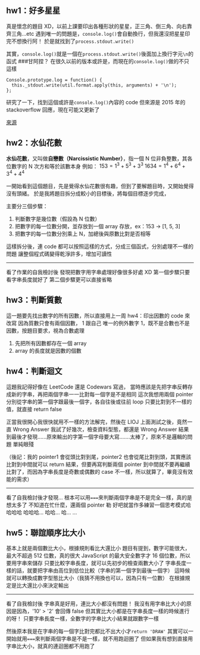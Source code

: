 ## hw1：好多星星

真是懷念的題目 XD，以前上課要印出各種形狀的星星，正三角、倒三角、向右靠齊三角...etc
遇到唯一的問題是，`console.log()`會自動換行，但我還沒把星星印完不想換行阿！
於是就找到了`process.stdout.write()`

其實，`console.log()`就是一個在`process.stdout.write()`後面加上換行字元`\n`的函式
###甘阿捏？
在很久以前的版本或許是，而現在的`console.log()`做的不只這樣
```
Console.prototype.log = function() {
  this._stdout.write(util.format.apply(this, arguments) + '\n');
};
```
研究了一下，找到這個或許是`console.log()`內容的 code
但來源是 2015 年的 stackoverflow 回應，現在可能又更新了

[來源](https://stackoverflow.com/questions/4976466/difference-between-process-stdout-write-and-console-log-in-node-js)

## hw2：水仙花數

**水仙花數**，又叫做**自戀數（Narcissistic Number）**，指一個 N 位非負整數，其各位數字的 N 次方和等於該數本身
例如：
$153 = 1^3 + 5^3 + 3^3$
$1634 = 1^4 + 6^4 + 3^4 + 4^4$

一開始看到這個題目，先是覺得水仙花數很有趣，但到了要解題目時，又開始覺得沒有頭緒。
於是我將題目拆分成較小的目標後，將每個目標逐步完成，

主要分三個步驟：
1. 判斷數字是幾位數（假設為 N 位數）
2. 把數字的每一位數分開，並存放到一個 array 存放，ex：153 -> [1, 5, 3]
3. 把數字的每一位數分別乘上 N，加總後與原數比對是否相等

這樣拆分後，連 code 都可以按照這樣的方式，分成三個函式，分別處理不一樣的問題
讓整個程式碼變得乾淨許多，增加可讀性

---

看了作業的自我檢討後
發現把數字用字串處理好像很多好處 XD
第一個步驟只要看字串長度就好了
第二個步驟更可以直接省略

## hw3：判斷質數

這一題要先找出數字的所有因數，所以直接用上一周 hw4：印出因數的 code 來改寫
因為質數只會有兩個因數， 1 跟自己
唯一的例外數字 1，既不是合數也不是因數，按題目要求，視為合數處理

1. 先把所有因數都存在一個 array
2. array 的長度就是因數的個數

## hw4：判斷迴文

這題我記得好像在 LeetCode 還是 Codewars 寫過，
當時應該是先把字串反轉存成新的字串，再把兩個字串一一比對每一個字是不是相同
這次我想用兩個 pointer 分別從字串的第一個字跟最後一個字，各自往後或往前 loop
只要比對到不一樣的值，就直接 return false

正當我很開心我很快就用不一樣的方法解完，然後在 LIOJ 上面測試之後，竟然一直 Wrong Answer
我試了好幾次，檢查資料型態，都還是 Wrong Answer
結果到最後才發現......原來輸出的字第一個字母要大寫.......太棒了，原來不是邏輯的問題
單純眼殘

（後記：我的 pointer1 會從頭比對到尾，pointer2 也會從尾比對到頭，其實應該比對到中間就可以 return 結果，但要再寫判斷兩個 pointer 到中間就不要再繼續比對了，而因為字串長度是奇數或偶數的 case 不一樣，所以就算了，畢竟沒有效能的需求）

---

看了自我檢討後才發現...
根本可以用`===`來判斷兩個字串是不是完全一樣，真的是想太多了
不知道在忙什麼，還兩個 pointer 勒
好吧就當作多練習一個思考模式哈哈哈哈
哈哈哈...
哈哈...
哈...
...

## hw5：聯誼順序比大小

基本上就是兩個數比大小，根據規則看比大還比小
題目有提到，數字可能很大，最大不超過 512 位數，真的很大
JavaScript 的最大安全數字才 16 個位數，所以要用字串來儲存
只要比較字串長度，就可以先初步的檢查兩數大小了
字串長度一樣的話，就要把字串由高位到低位比較（字串的第一個字到最後一個字）
這時候就可以轉換成數字型態比大小（我猜不用換也可以，因為只有一位數）
在根據規定是比大還比小來決定輸出

---

看了自我檢討後
字串真是好用，連比大小都沒有問題！
我沒有用字串比大小的原因是因為，'10' > '2' 會回傳 false
但其實比大小都是在字串長度一樣的時候進行的呀！
只要字串長度一樣，全數字的字串比大小結果就跟數字一樣

然後原本我是在字串的每一個字比對完都比不出大小才`return 'DRAW'`
其實可以一開始就用`===`來判斷兩個字串是不是一樣，就不用跑迴圈了
但如果我有想到直接用字串比大小，就真的連迴圈都不用跑了
